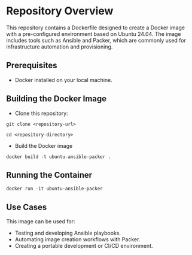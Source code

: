 # Repository Overview

This repository contains a Dockerfile designed to create a Docker image with a pre-configured environment based on Ubuntu 24.04. The image includes tools such as Ansible and Packer, which are commonly used for infrastructure automation and provisioning.

## Prerequisites

- Docker installed on your local machine.

## Building the Docker Image

- Clone this repository:
 
`git clone <repository-url>`  

`cd <repository-directory>`
- Build the Docker image

`docker build -t ubuntu-ansible-packer .`

## Running the Container

`docker run -it ubuntu-ansible-packer`  
## Use Cases
This image can be used for:
- Testing and developing Ansible playbooks.
- Automating image creation workflows with Packer.
- Creating a portable development or CI/CD environment.

